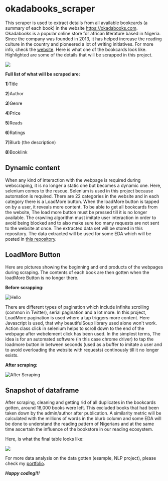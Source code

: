 # okadabooks_scraper
  This scraper is used to extract details from all available bookcards (a summary of each book) in the website https://okadabooks.com. Okadabooks is a popular online store for african literature based in Nigeria. Since the company was founded in 2013, it has helped increase the reading culture in the country and pioneered a lot of writing initiatives. For more info, check the [website](https://okadabooks.com.). 
  Here is what one of the bookcards look like. Highlighted are some of the details that will be scrapped in this project.

   ![](https://github.com/EdidiongEsu/okadabooks_scraper/blob/master/okadabooks_pictures/Capture.PNG)
            
**Full list of what will be scraped are:**

  **1**)Title
  
  **2**)Author
  
  **3**)Genre
  
  **4**)Price
  
  **5**)Reads
  
  **6**)Ratings
  
  **7**)Blurb (the description)
  
  **8**)Booklink
  
  ## Dynamic content
When any kind of interaction with the webpage is required during webscraping, it is no longer a static one but becomes a dynamic one. Here, selenium comes to the rescue. Selenium is used in this project because automation is required. There are 22 categories in the website and in each category there is a LoadMore button. When the loadMore button is tapped on by a user, it reveals more content. To be able to get all bookcards from the website, The load more button must be pressed till it is no longer available. The crawling algorithm must imitate user interaction in order to avoid being blocked and to also make sure too many requests are not sent to the website at once. The extracted data set will be stored in this repository. The data extracted will be used for some EDA which will be posted in [this repository](https://github.com/EdidiongEsu/analyzing_okadabooks).
    
 
 ## LoadMore Button
Here are pictures showing the beginning and end products of the webpages during scraping. The contents of each book are then gotten when the loadMore Button is no longer there.

**Before scrapping:**
  
  ![Hello](https://github.com/EdidiongEsu/okadabooks_scraper/blob/master/okadabooks_pictures/okadabooks_before_scraping.PNG)
  
  There are different types of pagination which include infinite scrolling (common in Twitter), serial pagination and a lot more. In this project, LoadMore pagination is used where a tap triggers more content. Here Javascript is used, that why beautifulSoup library used alone won't work. Action class click in selenium helps to scroll down to the end of the webpage after webelement click has been used. In the simplest terms, The idea is for an automated software (in this case chrome driver) to tap the loadmore button in between seconds (used as a buffer to imitate a user and to avoid overloading the website with requests) continously till it no longer exists.
  
**After scraping:**

![After Scraping](https://github.com/EdidiongEsu/okadabooks_scraper/blob/master/okadabooks_pictures/okadabooks_after_scraping.PNG)
  
  
  ## Snapshot of dataframe
  
  After scraping, cleaning and getting rid of all duplicates in the bookcards gotten, around 18,000 books were left. This excluded books that had been taken down by the admin/author after publication. A similarity metric will be calculated with the millions of words in the blurb column and some EDA will be done to understand the reading pattern of Nigerians and at the same time ascertain the influence of the bookstore in our reading ecosystem.
  
Here, is what the final table looks like:

![](https://github.com/EdidiongEsu/okadabooks_scraper/blob/master/okadabooks_pictures/dataframe%20table.PNG)

For more  data analysis on the data gotten (esample, NLP project), please check my [portfolio](https://github.com/EdidiongEsu/portfolio).

 
 ***Happy coding!!!***
